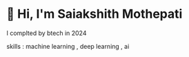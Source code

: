 # 👋 Hi, I'm Saiakshith Mothepati

I complted by btech in 2024

skills : machine learning , deep learning , ai 



